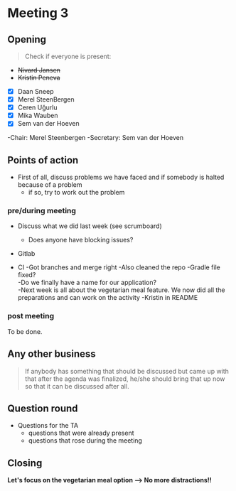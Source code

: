 ﻿# Meeting 3

## Opening
> Check if everyone is present:
- ~~Nivard Jansen~~
- ~~Kristin Peneva~~
- [x] Daan Sneep
- [x] Merel SteenBergen
- [x] Ceren Uğurlu
- [x] Mika Wauben
- [x] Sem van der Hoeven

-Chair: Merel Steenbergen
-Secretary: Sem van der Hoeven

## Points of action

 - First of all, discuss problems we have faced and if somebody is halted because of a problem
    - if so, try to work out the problem

### pre/during meeting
 - Discuss what we did last week (see scrumboard)
    - Does anyone have blocking issues?
 
 - Gitlab    
 - CI
 -Got branches and merge right
 -Also cleaned the repo
 -Gradle file fixed?   
 -Do we finally have a name for our application?   
 -Next week is all about the vegetarian meal feature. We now did all the preparations and can work on the activity
 -Kristin in README

### post meeting
To be done.


## Any other business
> If anybody has something that should be discussed but came up with that after the agenda was finalized, he/she should bring that up now so that it can be discussed after all.

## Question round
- Questions for the TA
    - questions that were already present
    - questions that rose during the meeting

## Closing
**Let's focus on the vegetarian meal option --> No more distractions!!**
